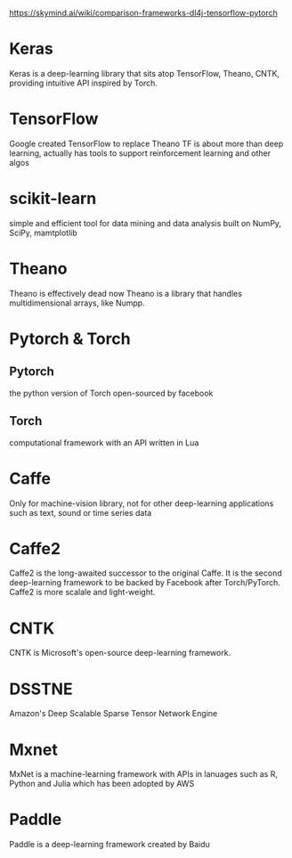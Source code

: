 https://skymind.ai/wiki/comparison-frameworks-dl4j-tensorflow-pytorch

# Keras 
Keras is a deep-learning library that sits atop TensorFlow, Theano, CNTK, providing intuitive API inspired by Torch.

# TensorFlow
Google created TensorFlow to replace Theano
TF is about more than deep learning, actually has tools to support reinforcement learning and other algos

# scikit-learn
simple and efficient tool for data mining and data analysis
built on NumPy, SciPy, mamtplotlib

# Theano
Theano is effectively dead now
Theano is a library that handles multidimensional arrays, like Numpp.

# Pytorch & Torch
## Pytorch
the python version of Torch
open-sourced by facebook
## Torch
computational framework with an API written in Lua

# Caffe
Only for machine-vision library, not for other deep-learning applications such as text, sound or time series data

# Caffe2
Caffe2 is the long-awaited successor to the original Caffe. It is the second deep-learning framework to be backed by Facebook after Torch/PyTorch. Caffe2 is more scalale and light-weight.

# CNTK
CNTK is Microsoft's open-source deep-learning framework.

# DSSTNE
Amazon's Deep Scalable Sparse Tensor Network Engine

# Mxnet
MxNet is a machine-learning framework with APIs in lanuages such as R, Python and Julia which has been adopted by AWS

# Paddle
Paddle is a deep-learning framework created by Baidu
